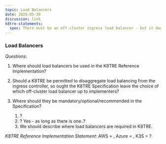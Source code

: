 ```yaml
---
topic: Load Balancers
date: 2025-05-30
discussion: link
k8tre-statements:
  spec: There must be an off-cluster ingress load balancer - but it does not have to be ingress controller-managed. Services must be used to expose applications/components running in your cluster behind a single outward-facing endpoint.  
---
```


### Load Balancers

*Questions*: 

1. Where should load balancers be used in the K8TRE Reference Implementation?
2. Should a K8TRE be permitted to disaggregate load balancing from the ingress controller, so ought the K8TRE Specification leave the choice of which off-cluster load balancer up to implementers?
3. Where should they be mandatory/optional/recommended in the Specification?

    1. ? 
    2. ? Yes - as long as there is one..?
    3. We should describe where load balancers are required in K8TRE. 

*K8TRE Reference Implementation Statement*: AWS = , Azure = , K3S = ?